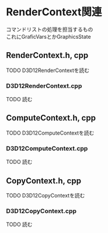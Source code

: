 # RenderContext関連
コマンドリストの処理を担当するもの  
これにGraficVarsとかGraphicsState

## RenderContext.h, cpp
TODO    D3D12RenderContextを読む  


### D3D12RenderContext.cpp
TODO   読む  


## ComputeContext.h, cpp
TODO    D3D12ComputeContextを読む  


### D3D12ComputeContext.cpp
TODO   読む  



## CopyContext.h, cpp
TODO  D3D12CopyContextを読む  


### D3D12CopyContext.cpp
TODO  読む  

<!--stackedit_data:
eyJoaXN0b3J5IjpbMTQ2OTY4OTMxNiwtMTg5NjYwODM1MCwxMj
Q1ODEyNTQxLC0xOTExOTY1OTAzLDE1ODUxMDQ1NzAsLTE0NDA3
NjU2MjUsNDI1MzQ4NDU5LC0xMzIxNjY4NTk2LDMxMzY2MDIzNS
wtMTEwNjM2Nzc0NSwxOTk3OTc1MTQ3LC0yMTA3OTE5ODk2LC04
MTg1MDE5NTgsLTExMTgwMTMxMDMsOTk1MDY0MTA5LDIwNjI0OT
E3NTAsLTk2MjIwNzQ4OCwtNzUxNTU3NTgyLDE5NTM3NTIxMjQs
OTc3NjU1NDc3XX0=
-->